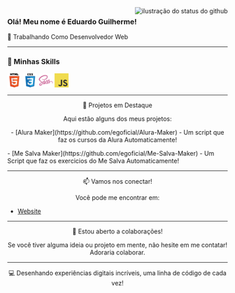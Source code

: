 <img align='right' src="https://github-readme-stats.vercel.app/api?username=egoficial&theme=dark&show_icons=true" alt="ilustração do status do github">

### Olá! Meu nome é Eduardo Guilherme!

<p>🔧 Trabalhando Como Desenvolvedor Web</p>

---

### 🚀 Minhas Skills

<code><img height="32" src="https://raw.githubusercontent.com/github/explore/80688e429a7d4ef2fca1e82350fe8e3517d3494d/topics/html/html.png" alt="HTML5"/></code>
<code><img height="32" src="https://raw.githubusercontent.com/github/explore/80688e429a7d4ef2fca1e82350fe8e3517d3494d/topics/css/css.png" alt="CSS"/></code>
<code><img height="32" src="https://raw.githubusercontent.com/github/explore/80688e429a7d4ef2fca1e82350fe8e3517d3494d/topics/sass/sass.png" alt="Sass"/></code>
<code><img height="32" src="https://raw.githubusercontent.com/github/explore/80688e429a7d4ef2fca1e82350fe8e3517d3494d/topics/javascript/javascript.png" alt="Javascript"/></code>

---

<p align="center">🌟 Projetos em Destaque</p>

<p align="center">Aqui estão alguns dos meus projetos:</p>

<p align="center">- [Alura Maker](https://github.com/egoficial/Alura-Maker) - Um script que faz os cursos da Alura Automaticamente!</p>
- [Me Salva Maker](https://github.com/egoficial/Me-Salva-Maker) - Um Script que faz os exercicios do Me Salva Automaticamente!

---

<p align="center">📫 Vamos nos conectar!</p>

<p align="center">Você pode me encontrar em:</p>

- [Website](https://egoficial.github.io/portfolio)

---

<p align="center">🤝 Estou aberto a colaborações!</p>

<p align="center">Se você tiver alguma ideia ou projeto em mente, não hesite em me contatar! Adoraria colaborar.</p>

---

<p align="center">💻 Desenhando experiências digitais incríveis, uma linha de código de cada vez!</p>
